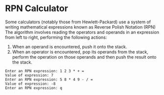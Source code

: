 # RPN Calculator
Some calculators (notably those from Hewlett-Packard) use a system of writing mathematical expressions known as Reverse Polish Notation (RPN)   
The algorithm involves reading the operators and operands in an expression from left to right, performing the following actions:   
1. When an operand is encountered, push it onto the stack.   
2. When an operator is encountered, pop its operands from the stack, perform the operation on those operands and then push the result onto the stack.   
```
Enter an RPN expression: 1 2 3 * + =    
Value of expression: 7    
Enter an RPN expression: 5 8 * 4 9 - / =    
Value of expression: -8    
Enter an RPN expression: q    
```
